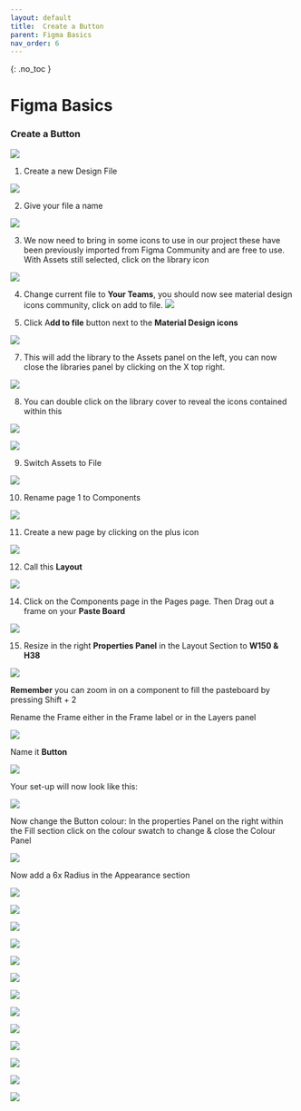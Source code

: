 ```yaml
---
layout: default
title:  Create a Button
parent: Figma Basics
nav_order: 6
---
```


{: .no_toc }

# Figma Basics

### Create a Button

![](../images/Figma_Button_2024/)


1. Create a new Design File

![](../images/Figma_Button_2024/img_21.png)


2. Give your file a name

![](../images/Figma_Button_2024/img_11.png)


3. We now need to bring in some icons to use in our project these have been previously imported from Figma Community and are free to use. With Assets still selected, click on the library icon

![](../images/Figma_Button_2024/img_12.png)


4. Change current file to **Your Teams**, you should now see material design icons community, click on add to file.
![](../images/Figma_Button_2024/img_13.png)


51. Click A**dd to file** button next to the **Material Design icons**

![](../images/Figma_Button_2024/img_14.png)


7. This will add the library to the Assets panel on the left, you can now close the libraries panel by clicking on the X top right.

![](../images/Figma_Button_2024/img_15.png)


8. You can double click on the library cover to reveal the icons contained within this

![](../images/Figma_Button_2024/img_16.png)


![](../images/Figma_Button_2024/img_22.png)


9. Switch Assets to File

![](../images/Figma_Button_2024/img_4.png)


10. Rename page 1 to Components

![](../images/Figma_Button_2024/img_17.png)


11. Create a new page by clicking on the plus icon

![](../images/Figma_Button_2024/img_18.png)


12. Call this **Layout**

![](../images/Figma_Button_2024/img_18.png)


14. Click on the Components page in the Pages page. Then Drag out a frame on your **Paste Board**

![](../images/Figma_Button_2024/img_2.png)


15. Resize in the right **Properties Panel** in the Layout 
Section to **W150 & H38** 


![](../images/Figma_Button_2024/img_9.png)


 **Remember** you can zoom in on a component to fill the pasteboard by pressing Shift + 2

Rename the Frame either in the Frame label or in the Layers panel


![](../images/Figma_Button_2024/comp_p_Frame.png)

Name it **Button**

![](../images/Figma_Button_2024/new_name_button.png)


Your set-up will now look like this:

![](../images/Figma_Button_2024/comp_button_name.png)


Now change the Button colour: In the properties Panel on the right within the Fill section click on the colour swatch to change & close the Colour Panel

![](../images/Figma_Button_2024/button_colour.png)


Now add a 6x Radius in the Appearance section

![](../images/Figma_Button_2024/radius_2.png)


![](../images/Figma_Button_2024/radius_1.png)

![](../images/Figma_Button_2024/auto_layout.png)

![](../images/Figma_Button_2024/button_after_hug.png)

![](../images/Figma_Button_2024/layout_panel_1.png)

![](../images/Figma_Button_2024/layout_panel_2.png)

![](../images/Figma_Button_2024/layout_panel_3.png)

![](../images/Figma_Button_2024/layout_panel_4.png)

![](../images/Figma_Button_2024/Label_1.png)

![](../images/Figma_Button_2024/Label_2.png)


![](../images/Figma_Button_2024/Label_3.png)

![](../images/Figma_Button_2024/Label_4.png)

![](../images/Figma_Button_2024/Label_5.png)
